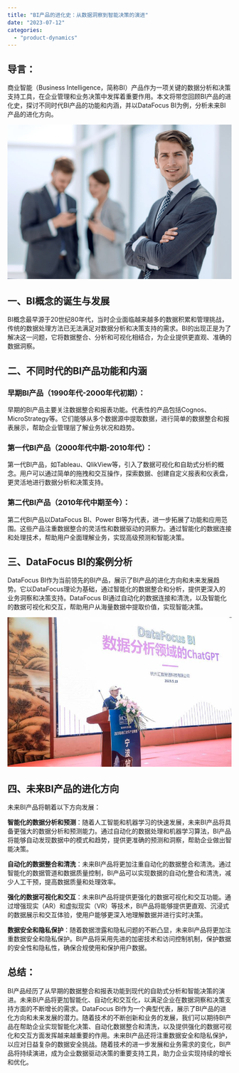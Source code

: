 ```yaml
---
title: "BI产品的进化史：从数据洞察到智能决策的演进"
date: "2023-07-12"
categories: 
  - "product-dynamics"
---
```


## 导言：

商业智能（Business Intelligence，简称BI）产品作为一项关键的数据分析和决策支持工具，在企业管理和业务决策中发挥着重要作用。本文将带您回顾BI产品的进化史，探讨不同时代BI产品的功能和内涵，并以DataFocus BI为例，分析未来BI产品的进化方向。

![image.png](images/1655177470-image-png.png)

## 一、BI概念的诞生与发展

BI概念最早源于20世纪80年代，当时企业面临越来越多的数据积累和管理挑战，传统的数据处理方法已无法满足对数据分析和决策支持的需求。BI的出现正是为了解决这一问题，它将数据整合、分析和可视化相结合，为企业提供更直观、准确的数据洞察。

## 二、不同时代的BI产品功能和内涵

### 早期BI产品（1990年代-2000年代初期）：

早期的BI产品主要关注数据整合和报表功能。代表性的产品包括Cognos、MicroStrategy等。它们能够从多个数据源中提取数据，进行简单的数据整合和报表展示，帮助企业管理层了解业务状况和趋势。

### 第一代BI产品（2000年代中期-2010年代）：

第一代BI产品，如Tableau、QlikView等，引入了数据可视化和自助式分析的概念。用户可以通过简单的拖拽和交互操作，探索数据、创建自定义报表和仪表盘，更灵活地进行数据分析和决策支持。

### 第二代BI产品（2010年代中期至今）：

第二代BI产品以DataFocus BI、Power BI等为代表，进一步拓展了功能和应用范围。这些产品注重数据整合的灵活性和数据驱动的洞察力。通过智能化的数据连接和处理技术，帮助用户全面理解业务，实现高级预测和智能决策。

## 三、DataFocus BI的案例分析

DataFocus BI作为当前领先的BI产品，展示了BI产品的进化方向和未来发展趋势。它以DataFocus理论为基础，通过智能化的数据整合和分析，提供更深入的业务洞察和决策支持。DataFocus BI通过自动化的数据连接和清洗，以及智能化的数据可视化和交互，帮助用户从海量数据中提取价值，实现智能决策。

![chatgpt](images/1684722022-chatgpt.jpeg)

## 四、未来BI产品的进化方向

未来BI产品将朝着以下方向发展：

**智能化的数据分析和预测**：随着人工智能和机器学习的快速发展，未来BI产品将具备更强大的数据分析和预测能力。通过自动化的数据处理和机器学习算法，BI产品将能够自动发现数据中的模式和趋势，提供更准确的预测和洞察，帮助企业做出智能决策。

**自动化的数据整合和清洗**：未来BI产品将更加注重自动化的数据整合和清洗。通过智能化的数据管道和数据质量控制，BI产品可以实现数据的自动化整合和清洗，减少人工干预，提高数据质量和处理效率。

**强化的数据可视化和交互**：未来BI产品将提供更强化的数据可视化和交互功能。通过增强现实（AR）和虚拟现实（VR）等技术，BI产品将能够提供更直观、沉浸式的数据展示和交互体验，使用户能够更深入地理解数据并进行实时决策。

**数据安全和隐私保护**：随着数据泄露和隐私问题的不断凸显，未来BI产品将更加注重数据安全和隐私保护。BI产品将采用先进的加密技术和访问控制机制，保护数据的安全性和隐私性，确保合规使用和保护用户数据。

## 总结：

BI产品经历了从早期的数据整合和报表功能到现代的自助式分析和智能决策的演进。未来BI产品将更加智能化、自动化和交互化，以满足企业在数据洞察和决策支持方面的不断增长的需求。DataFocus BI作为一个典型代表，展示了BI产品的进化方向和未来发展的潜力。随着技术的不断创新和业务的发展，我们可以期待BI产品在帮助企业实现智能化决策、自动化数据整合和清洗，以及提供强化的数据可视化和交互方面发挥越来越重要的作用。未来BI产品还将注重数据安全和隐私保护，以应对日益复杂的数据安全挑战。随着技术的进一步发展和业务需求的变化，BI产品将持续演进，成为企业数据驱动决策的重要支持工具，助力企业实现持续的增长和优化。
